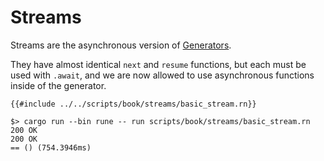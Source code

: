 # Streams

Streams are the asynchronous version of [Generators](./7_generators.md).

They have almost identical `next` and `resume` functions, but each must be used
with `.await`, and we are now allowed to use asynchronous functions inside of
the generator.

```rune
{{#include ../../scripts/book/streams/basic_stream.rn}}
```

```text
$> cargo run --bin rune -- run scripts/book/streams/basic_stream.rn
200 OK
200 OK
== () (754.3946ms)
```
